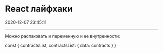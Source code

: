 ﻿# React лайфхаки
2020-12-07 23:45:11
            
---


Можно распаковать и переменную и ее внутренности:


const {
contractsList,
contractsList: { data: contracts }
}




